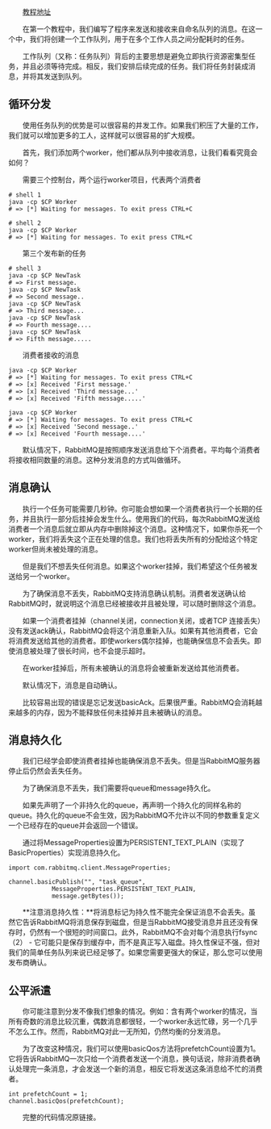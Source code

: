 &emsp;&emsp;[教程地址](http://www.rabbitmq.com/tutorials/tutorial-two-java.html)

&emsp;&emsp;在第一个教程中，我们编写了程序来发送和接收来自命名队列的消息。在这一个中，我们将创建一个工作队列，用于在多个工作人员之间分配耗时的任务。

&emsp;&emsp;工作队列（又称：任务队列）背后的主要思想是避免立即执行资源密集型任务，并且必须等待完成。相反，我们安排后续完成的任务。我们将任务封装成消息，并将其发送到队列。

## 循环分发

&emsp;&emsp;使用任务队列的优势是可以很容易的并发工作。如果我们积压了大量的工作，我们就可以增加更多的工人，这样就可以很容易的扩大规模。

&emsp;&emsp;首先，我们添加两个worker，他们都从队列中接收消息，让我们看看究竟会如何？

&emsp;&emsp;需要三个控制台，两个运行worker项目，代表两个消费者
```
# shell 1
java -cp $CP Worker
# => [*] Waiting for messages. To exit press CTRL+C
```

```
# shell 2
java -cp $CP Worker
# => [*] Waiting for messages. To exit press CTRL+C
```

&emsp;&emsp;第三个发布新的任务
```
# shell 3
java -cp $CP NewTask
# => First message.
java -cp $CP NewTask
# => Second message..
java -cp $CP NewTask
# => Third message...
java -cp $CP NewTask
# => Fourth message....
java -cp $CP NewTask
# => Fifth message.....
```

&emsp;&emsp;消费者接收的消息
```
java -cp $CP Worker
# => [*] Waiting for messages. To exit press CTRL+C
# => [x] Received 'First message.'
# => [x] Received 'Third message...'
# => [x] Received 'Fifth message.....'
```

```
java -cp $CP Worker
# => [*] Waiting for messages. To exit press CTRL+C
# => [x] Received 'Second message..'
# => [x] Received 'Fourth message....'
```
&emsp;&emsp;默认情况下，RabbitMQ是按照顺序发送消息给下个消费者。平均每个消费者将接收相同数量的消息。这种分发消息的方式叫做循环。

## 消息确认

&emsp;&emsp;执行一个任务可能需要几秒钟。你可能会想如果一个消费者执行一个长期的任务，并且执行一部分后挂掉会发生什么。使用我们的代码，每次RabbitMQ发送给消费者一个消息后就立即从内存中删除掉这个消息。这种情况下，如果你杀死一个worker，我们将丢失这个正在处理的信息。我们也将丢失所有的分配给这个特定worker但尚未被处理的消息。

&emsp;&emsp;但是我们不想丢失任何消息。如果这个worker挂掉，我们希望这个任务被发送给另一个worker。

&emsp;&emsp;为了确保消息不丢失，RabbitMQ支持消息确认机制。消费者发送确认给RabbitMQ时，就说明这个消息已经被接收并且被处理，可以随时删除这个消息。

&emsp;&emsp;如果一个消费者挂掉（channel关闭，connection关闭，或者TCP 连接丢失）没有发送ack确认，RabbitMQ会将这个消息重新入队。如果有其他消费者，它会将消费发送给其他的消费者。即使workers偶尔挂掉，也能确保信息不会丢失。即使消息被处理了很长时间，也不会提示超时。

&emsp;&emsp;在worker挂掉后，所有未被确认的消息将会被重新发送给其他消费者。

&emsp;&emsp;默认情况下，消息是自动确认。

&emsp;&emsp;比较容易出现的错误是忘记发送basicAck。后果很严重。RabbitMQ会消耗越来越多的内存，因为不能释放任何未挂掉并且未被确认的消息。

## 消息持久化

&emsp;&emsp;我们已经学会即使消费者挂掉也能确保消息不丢失。但是当RabbitMQ服务器停止后仍然会丢失任务。

&emsp;&emsp;为了确保消息不丢失，我们需要将queue和message持久化。

&emsp;&emsp;如果先声明了一个非持久化的queue，再声明一个持久化的同样名称的queue。持久化的queue不会生效，因为RabbitMQ不允许以不同的参数重复定义一个已经存在的queue并会返回一个错误。

&emsp;&emsp;通过将MessageProperties设置为PERSISTENT_TEXT_PLAIN（实现了BasicProperties）实现消息持久化。
```
import com.rabbitmq.client.MessageProperties;

channel.basicPublish("", "task_queue",
            MessageProperties.PERSISTENT_TEXT_PLAIN,
            message.getBytes());
```
&emsp;&emsp;**注意消息持久性：**将消息标记为持久性不能完全保证消息不会丢失。虽然它告诉RabbitMQ将消息保存到磁盘，但是当RabbitMQ接受消息并且还没有保存时，仍然有一个很短的时间窗口。此外，RabbitMQ不会对每个消息执行fsync（2） - 它可能只是保存到缓存中，而不是真正写入磁盘。持久性保证不强，但对我们的简单任务队列来说已经足够了。如果您需要更强大的保证，那么您可以使用 发布商确认。

## 公平派遣

&emsp;&emsp;你可能注意到分发不像我们想象的情况。例如：含有两个worker的情况，当所有奇数的消息比较沉重，偶数消息都很轻，一个worker永远忙碌，另一个几乎不怎么工作。然而，RabbitMQ对此一无所知，仍然均衡的分发消息。

&emsp;&emsp;为了改变这种情况，我们可以使用basicQos方法将prefetchCount设置为1。它将告诉RabbitMQ一次只给一个消费者发送一个消息，换句话说，除非消费者确认处理完一条消息，才会发送一个新的消息，相反它将发送这条消息给不忙的消费者。
```
int prefetchCount = 1;
channel.basicQos(prefetchCount);
```
&emsp;&emsp;完整的代码情况原链接。